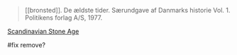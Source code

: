 > [[bronsted]]. De ældste tider. Særundgave af Danmarks historie Vol. 1. Politikens forlag A/S, 1977.

[Scandinavian Stone Age](scandinavian-stone-age.md)

#fix remove?